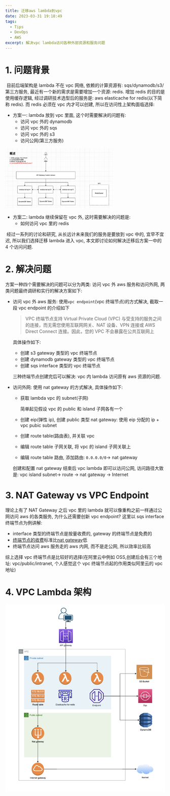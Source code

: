 ```yaml
---
title: 迁移aws lambda到vpc
date: 2023-03-31 19:18:49
tags:
  - Tips
  - DevOps
  - AWS
excerpt: 解决vpc lambda访问各种外部资源和服务问题
---
```


# 1. 问题背景

​ 目前后端架构是 lambda 不在 vpc 网络, 依赖的计算资源有: sqs/dynamodb/s3/第三方服务, 最近有一个新的需求是需要增加一个资源: redis. 增加 redis 的目的是使用缓存逻辑, 经过调研技术选型后的服务是: aws elasticache for redis(以下简称 redis). 而 redis 必须在 vpc 内才可以创建, 所以在访问性上架构面临选择:

- 方案一: lambda 放到 vpc 里面, 这个时需要解决的问题有:
  - 访问 vpc 外的 dynamodb
  - 访问 vpc 外的 sqs
  - 访问 vpc 外的 s3
  - 访问公网(第三方服务)

​ <img src="https://raw.githubusercontent.com/nnsay/gist/main/imgimage-20230331191211434.png" alt="image-20230331191211434" style="zoom: 33%;" />

- 方案二: lambda 继续保留在 vpc 外, 这时需要解决的问题是:
  - 如何访问 vpc 里的 redis

​ 经过一系列的讨论和研究, 从长远计未来我们的服务是要放到 vpc 中的, 宜早不宜迟, 所以我们选择迁移 lambda 进入 vpc, 本文即讨论如何解决迁移后方案一中的 4 个访问问题.

# 2. 解决问题

方案一种四个需要解决的问题可以分为两类: 访问 vpc 外 aws 服务和访问外网, 两类问题最终调研和实行的解决方案如下:

- 访问 vpc 外 aws 服务: 使用`vpc endpoint`(vpc 终端节点)的方式解决, 截取一段 vpc endpoint 的介绍如下

  > VPC 终端节点支持 Virtual Private Cloud (VPC) 与受支持的服务之间的连接，而无需您使用互联网网关、NAT 设备、VPN 连接或 AWS Direct Connect 连接。因此，您的 VPC 不会暴露在公共互联网上

  具体操作如下:

  - 创建 s3 gateway 类型的 vpc 终端节点
  - 创建 dynamodb gateway 类型的 vpc 终端节点
  - 创建 sqs interface 类型的 vpc 终端节点

  三种终端节点创建完后可以解决: vpc 内 lambda 访问原有 aws 资源的问题.

- 访问外网: 使用 nat gateway 的方式解决, 具体操作如下:

  - 获取 lambda vpc 的 subnet(子网)

    简单起见假设 vpc 的 public 和 island 子网各有一个

  - 创建 eip(弹性 ip), 创建 public 类型 nat gateway: 使用 eip 分配的 ip + vpc pubic subnet

  - 创建 route table(路由表), 并关联 vpc

  - 编辑 route table 子网关联, 将 vpc 的 island 子网关联上

  - 编辑 route table 路由, 添加路由: `0.0.0.0/0`-> nat gateway

  创建和配置 nat gateway 结束后 vpc lambda 即可以访问公网, 访问路径大致是: vpc island subnet-> route -> nat gateway -> Internet

# 3. NAT Gateway vs VPC Endpoint

理论上有了 NAT Gateway 之后 vpc 里的 lambda 就可以像重构之前一样通过公网访问 aws 的各类服务, 为什么还需要创新 vpc endpoint? 这里以 sqs interface 终端节点为例讲解:

- interface 类型的终端节点是按量收费的, gateway 的终端节点是免费的
- [终端节点的收费](https://www.amazonaws.cn/privatelink/pricing/)标准比[nat gateway](https://www.amazonaws.cn/vpc/pricing/)低
- 终端节点访问 aws 服务走的 aws 内网, 而不是走公网, 所以效率比较高

综上选择 vpc 终端节点是比较好的选择(在阿里云中例如 OSS,创建后会有三个地址: vpc/public/intranet, 个人感觉这个 vpc 终端节点起的作用类似阿里云的 vpc 地址)

# 4. VPC Lambda 架构

![image-20230414174443573](https://raw.githubusercontent.com/nnsay/gist/main/imgimage-20230414174443573.png)
